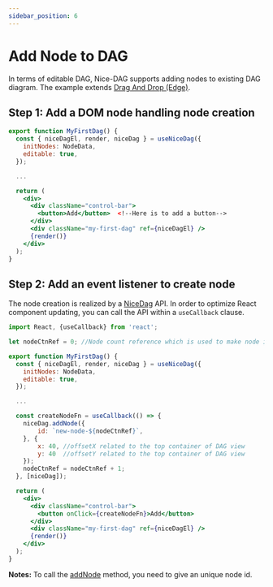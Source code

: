 ```yaml
---
sidebar_position: 6
---
```


# Add Node to DAG

In terms of editable DAG, Nice-DAG supports adding nodes to existing DAG diagram. The example extends [Drag And Drop (Edge)](./edge-drag-drop).

## Step 1: Add a DOM node handling node creation

```jsx
export function MyFirstDag() {
  const { niceDagEl, render, niceDag } = useNiceDag({
    initNodes: NodeData,
    editable: true,
  });

  ...

  return (
    <div>
      <div className="control-bar">
        <button>Add</button>  <!--Here is to add a button-->
      </div>
      <div className="my-first-dag" ref={niceDagEl} />
      {render()}
    </div>
  );
}
```

## Step 2: Add an event listener to create node

The node creation is realized by a [NiceDag](../api-ref/nice-dag.md) API. In order to optimize React component updating, you can call the API within a `useCallback` clause.

```jsx
import React, {useCallback} from 'react';

let nodeCtnRef = 0; //Node count reference which is used to make node id unique.

export function MyFirstDag() {
  const { niceDagEl, render, niceDag } = useNiceDag({
    initNodes: NodeData,
    editable: true,
  });

  ...

  const createNodeFn = useCallback(() => {
    niceDag.addNode({
        id: `new-node-${nodeCtnRef}`,
    }, {
        x: 40, //offsetX related to the top container of DAG view
        y: 40  //offsetY related to the top container of DAG view
    });
    nodeCtnRef = nodeCtnRef + 1;
  }, [niceDag]);

  return (
    <div>
      <div className="control-bar">
        <button onClick={createNodeFn}>Add</button>
      </div>
      <div className="my-first-dag" ref={niceDagEl} />
      {render()}
    </div>
  );
}
```

**Notes:**
To call the [addNode](../api-ref/nice-dag.md#addnode) method, you need to give an unique node id.